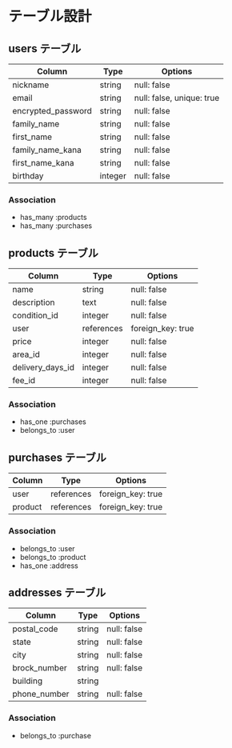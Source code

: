 # テーブル設計

## users テーブル

| Column              | Type    | Options                   |
| ------------------- | ------- | ------------------------- |
| nickname            | string  | null: false               |
| email               | string  | null: false, unique: true |
| encrypted_password  | string  | null: false               |
| family_name         | string  | null: false               |
| first_name          | string  | null: false               |
| family_name_kana    | string  | null: false               |
| first_name_kana     | string  | null: false               |
| birthday            | integer | null: false               |

### Association

- has_many :products
- has_many :purchases

## products テーブル

| Column             | Type       | Options           |
| ------------------ | ---------- | ----------------- |
| name               | string     | null: false       |
| description        | text       | null: false       |
| condition_id       | integer    | null: false       |
| user               | references | foreign_key: true |
| price              | integer    | null: false       |
| area_id            | integer    | null: false       |
| delivery_days_id   | integer    | null: false       |
| fee_id             | integer    | null: false       |

### Association

- has_one :purchases
- belongs_to :user


## purchases テーブル

| Column            | Type       | Options           |
| ----------------- | ---------- | ----------------- |
| user              | references | foreign_key: true |
| product           | references | foreign_key: true |

### Association

- belongs_to :user
- belongs_to :product
- has_one :address

## addresses テーブル

| Column        | Type     | Options     |
| ------------- | -------  | ----------- |
| postal_code   | string   | null: false |
| state         | string   | null: false |
| city          | string   | null: false |
| brock_number  | string   | null: false |
| building      | string   |             |
| phone_number  | string   | null: false |

### Association

- belongs_to :purchase

